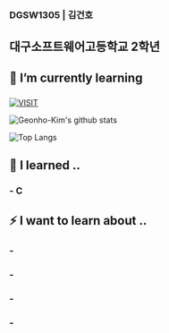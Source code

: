 ###  DGSW1305 | 김건호
## 대구소프트웨어고등학교 2학년

<!--
**Clzzi/Clzzi** is a ✨ _special_ ✨ repository because its `README.md` (this file) appears on your GitHub profile.
- 🔭 I’m currently working on ...
- 🌱 I’m currently learning ...
- 👯 I’m looking to collaborate on ...
- 🤔 I’m looking for help with ...
- 💬 Ask me about ...
- 📫 How to reach me: ...
- 😄 Pronouns: ...
- ⚡ Fun fact: ...
-->
## 🌱 I’m currently learning 
###     
###     
###    

[![VISIT](https://hits.seeyoufarm.com/api/count/incr/badge.svg?url=https%3A%2F%2Fgithub.com%2FGeonho-Kim&count_bg=%23BCEBE5&title_bg=%232DB9BA&icon=&icon_color=%23E7E7E7&title=VISIT&edge_flat=false)](https://hits.seeyoufarm.com)

![Geonho-Kim's github stats](https://github-readme-stats.vercel.app/api?username=Geonho-Kim&show_icons=true&theme=cobalt)

![Top Langs](https://github-readme-stats.vercel.app/api/top-langs/?username=Geonho-Kim&layout=compact)


## 🔭 I learned ..
### - C


## ⚡ I want to learn about ..
### - 
### -
### - 

### - 
